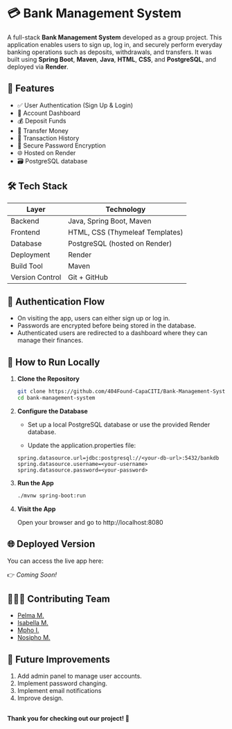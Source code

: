 # 💳 Bank Management System

A full-stack **Bank Management System** developed as a group project. This application enables users to sign up, log in, and securely perform everyday banking operations such as deposits, withdrawals, and transfers. It was built using **Spring Boot**, **Maven**, **Java**, **HTML**, **CSS**, and **PostgreSQL**, and deployed via **Render**.

## 🚀 Features

- ✅ User Authentication (Sign Up & Login)
- 🏦 Account Dashboard
- 💰 Deposit Funds
- 🔁 Transfer Money
- 🧾 Transaction History
- 🔐 Secure Password Encryption
- 🌐 Hosted on Render
- 🗃️ PostgreSQL database

## 🛠️ Tech Stack

| Layer             | Technology                         |
|------------------|-------------------------------------|
| Backend          | Java, Spring Boot, Maven            |
| Frontend         | HTML, CSS (Thymeleaf Templates)     |
| Database         | PostgreSQL (hosted on Render)       |
| Deployment       | Render                              |
| Build Tool       | Maven                               |
| Version Control  | Git + GitHub                        |


## 🔐 Authentication Flow

- On visiting the app, users can either sign up or log in.
- Passwords are encrypted before being stored in the database.
- Authenticated users are redirected to a dashboard where they can manage their finances.

## 🧪 How to Run Locally

1. **Clone the Repository**

   ```bash
   git clone https://github.com/404Found-CapaCITI/Bank-Management-System.git
   cd bank-management-system
   ```
2. **Configure the Database**

    - Set up a local PostgreSQL database or use the provided Render database.
  
    - Update the application.properties file:
    
     ```properties
    spring.datasource.url=jdbc:postgresql://<your-db-url>:5432/bankdb
    spring.datasource.username=<your-username>
    spring.datasource.password=<your-password>
    ```
3. **Run the App**

    ```bash
    ./mvnw spring-boot:run
    ```
4. **Visit the App**

    Open your browser and go to http://localhost:8080

## 🌐 Deployed Version

You can access the live app here:

👉 _Coming Soon!_

## 👨🏽‍💻 Contributing Team

* [Pelma M.](https://github.com/1632Pelma)
* [Isabella M.](https://github.com/Isamonyeseala)
* [Mpho I.](https://github.com/MphoItumeleng)
* [Nosipho M.](https://github.com/Nosipho9)

## 📝 Future Improvements

1. Add admin panel to manage user accounts.
2. Implement password changing.
3. Implement email notifications
4. Improve design.

## 

**Thank you for checking out our project! 💖**
